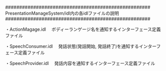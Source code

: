 ####################################################
PresentationManageSystem/idl内の各idlファイルの説明
####################################################

・ActionMagage.idl
　ボディーランゲージ名を通知するインターフェース定義ファイル

・SpeechConsumer.idl
　発話状態(発話開始, 発話終了)を通知するインターフェース定義ファイル

・SpeechProvider.idl
　発話内容を通知するインターフェース定義ファイル
